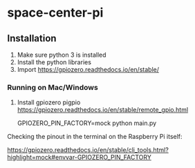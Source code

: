 # space-center-pi

## Installation

1. Make sure python 3 is installed
1. Install the python libraries
1. Import https://gpiozero.readthedocs.io/en/stable/


### Running on Mac/Windows
1. Install gpiozero pigpio https://gpiozero.readthedocs.io/en/stable/remote_gpio.html

    GPIOZERO_PIN_FACTORY=mock python main.py


Checking the pinout in the terminal on the Raspberry Pi itself:

https://gpiozero.readthedocs.io/en/stable/cli_tools.html?highlight=mock#envvar-GPIOZERO_PIN_FACTORY